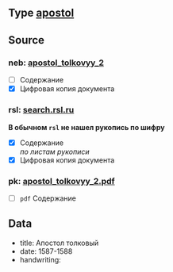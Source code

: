 ## Type [apostol][apostol]

## Source

### neb: [apostol_tolkovyy_2][neb]

- [ ] Содержание
- [x] Цифровая копия документа

### rsl: [search.rsl.ru][search.rsl.ru]

**В обычном `rsl` не нашел рукопись по шифру**

- [x] Содержание  
  *по листам рукописи*
- [x] Цифровая копия документа

### pk: [apostol_tolkovyy_2.pdf][pk]

- [ ] `pdf` Содержание

## Data

* title: Апостол толковый
* date: 1587-1588
* handwriting:

[neb]: https://kp.rusneb.ru/item/material/apostol-tolkovyy-2

[search.rsl.ru]: https://search.rsl.ru/ru/record/01004874328

[pk]: ../../../../../../pravoslavie/bibliya/novyj_zavet/apostol/tolkovyy/apostol_tolkovyy_2.pdf


[apostol]: ../../../apostol/README.md
